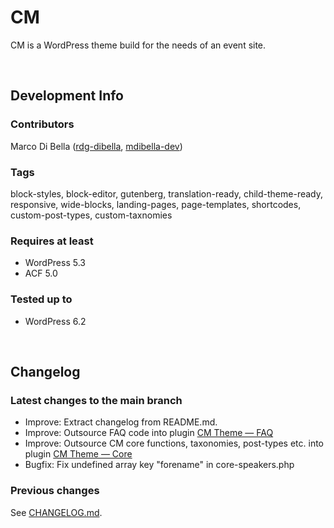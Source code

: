 # CM
CM is a WordPress theme build for the needs of an event site.

<br>

## Development Info

### Contributors
Marco Di Bella ([rdg-dibella](https://github.com/rdg-dibella), [mdibella-dev](https://github.com/mdibella-dev))

### Tags
block-styles, block-editor, gutenberg, translation-ready, child-theme-ready, responsive, wide-blocks, landing-pages, page-templates, shortcodes, custom-post-types, custom-taxnomies

### Requires at least

* WordPress 5.3
* ACF 5.0

### Tested up to

* WordPress 6.2

<br>

## Changelog


### Latest changes to the main branch

* Improve: Extract changelog from README.md.
* Improve: Outsource FAQ code into plugin [CM Theme — FAQ](https://github.com/mdibella-dev/cm-theme-addon-faq)
* Improve: Outsource CM core functions, taxonomies, post-types etc. into plugin [CM Theme — Core](https://github.com/mdibella-dev/cm-theme-core) 
* Bugfix: Fix undefined array key "forename" in core-speakers.php



### Previous changes

See [CHANGELOG.md](https://github.com/rdg-dibella/cm/blob/main/CHANGELOG.md).
